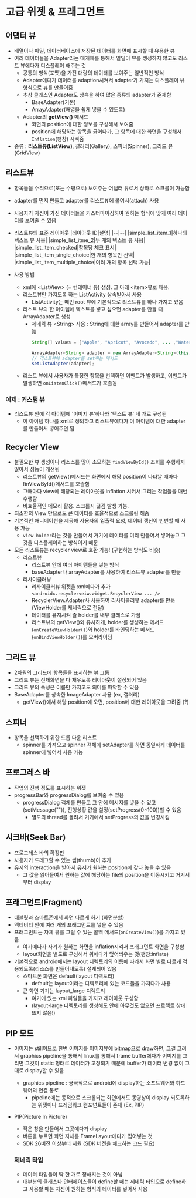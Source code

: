 # 고급 위젯 & 프래그먼트

## 어댑터 뷰

- 배열이나 파일, 데이터베이스에 저장된 데이터를 화면에 표시할 때 유용한 뷰
- 여러 데이터들을 Adapter라는 매개체를 통해서 일일이 뷰를 생성하지 않고도 리스트 뷰에다가 디스플레이 해주는 것
  - 공통의 형식(포맷)을 가진 대량의 데이터를 보여주는 일반적인 방식
  - Adapter에다가 데이터를 adaption시켜서 adapter가 가지는 디스플레이 뷰 형식으로 뷰를 만들어줌
  - 추상 클래스인 Adapter도 상속을 하여 많은 종류의 adapter가 존재함
    - BaseAdapter(기본)
    - ArrayAdapter(배열을 쉽게 넣을 수 있도록)
  - Adapter의 **getView()** 메서드
    - 화면의 position에 대한 정보를 구성해서 보여줌
    - position에 해당하는 항목을 긁어다가, 그 항목에 대한 화면을 구성해서 `Inflation`(팽창) 시켜줌 
- 종류 : **리스트뷰(ListView)**, 갤러리(Gallery), 스피너(Spinner), 그리드 뷰(GridView)

## 리스트뷰

- 항목들을 수직으로(또는 수평으로) 보여주는 어댑터 뷰로서 상하로 스크롤이 가능함
- adapter를 먼저 만들고 adapter를 리스트뷰에 붙여서(attach) 사용
- 사용자가 자신이 가진 데이터들을 커스터마이징하여 원하는 형식에 맞게 여러 데이터를 보여줄 수 있음

- 리스트뷰의 표준 레이아웃
  |레이아웃 ID|설명|
  |--|--|
  |simple_list_item_1|하나의 텍스트 뷰 사용|
  |simple_list_itme_2|두 개의 텍스트 뷰 사용|
  |simple_list_item_checked|항목당 체크 표시|
  |simple_list_item_single_choice|한 개의 항목만 선택|
  |simple_list_item_multiple_choice|여러 개의 항목 선택 가능|

- 사용 방법
  - xml에 \<ListView> (= 컨테이너 뷰) 생성. 그 아래 \<item>뷰로 채움.
  - 리스트뷰만 가지도록 하는 ListActivity 상속받아서 사용
    - ListActivity는 메인 root 뷰에 기본적으로 리스트뷰를 하나 가지고 있음
  - 리스트 뷰의 한 아이템에 텍스트를 넣고 싶으면 adapter를 만들 때 ArrayAdapter로 생성
    - 제네릭 뷰 \<String> 사용 : String에 대한 array를 만들어서 adapter를 만듦
      ```java
      String[] values = {"Apple", "Apricot", "Avocado", ... ,"Watermelon"};

      ArrayAdapter<String> adapter = new ArrayAdapter<String>(this, android.R.layout.simple_list_item_1, values);
      // 리스트뷰에 adapter를 set하는 메서드
      setListAdapter(adapter);
      ```
  - 리스트 뷰에서 사용자가 특정한 항목을 선택하면 이벤트가 발생하고, 이벤트가 발생하면 `onListenClick()`메서드가 호출됨

### 예제 : 커스텀 뷰

- 리스트뷰 안에 각 아이템에 '이미지 뷰'하나와 '텍스트 뷰' 네 개로 구성됨
  - 이 아이템 하나를 xml로 정의하고 리스트뷰에다가 이 아이템에 대한 adapter를 만들어서 넣어주면 됨

## Recycler View

- 불필요한 뷰 생성이나 리소스를 많이 소모하는 `findViewById()` 조회를 수행하지 않아서 성능이 개선됨
  - 리스트뷰의 getView()메서드는 화면에서 해당 position이 나타날 때마다 finViewById()메서드를 호출함
  - 그때마다 view에 해당되는 레이아웃을 inflation 시켜서 그리는 작업들을 매번 수행함
  - 비효율적인 메모리 활용. 스크롤시 끊김 발생 가능.
- 최소한의 View 만으로도 큰 데이터를 효율적으로 스크롤링 해줌
- 기본적인 애니메이션을 제공해 사용자의 입출력 요청, 데이터 갱신이 빈번할 때 사용 가능
  - `view holder`라는 것을 만들어서 거기에 데이터를 미리 만들어서 넣어놓고 그것을 디스플레이하는 방식이기 때문
- 모든 리스트뷰는 recycler view로 호환 가능! (구현하는 방식도 비슷)
  - 리스트뷰
    - 리스트뷰 안에 여러 아이템들을 넣는 방식
    - baseAdapter나 arrayAdapter를 사용하여 리스트뷰 adapter를 만듦
  - 리사이클러뷰
    - 리사이클러뷰 위젯을 xml에다가 추가
      `<androidx.recyclerveiw.widget.RecyclerView ... />`
    - RecyclerView.Adapter사 사용하여 리사이클러뷰 adapter를 만듦(ViewHolder를 제네릭으로 전달)
    - 데이터를 유지시켜 줄 holder를 내부 클래스로 가짐
    - 리스트뷰의 getView()와 유사하게, holder를 생성하는 메서드(`onCreateViewHolder()`)와 holder를 바인딩하는 메서드(`onBindViewHolder()`)를 오버라이딩


## 그리드 뷰

- 2차원의 그리드에 항목들을 표시하는 뷰 그룹
- 그리드 뷰는 전체화면을 다 채우도록 레이아웃이 설정되어 있음
- 그리드 뷰의 속성은 이름만 가지고도 의미를 파악할 수 있음
- BaseAdapter를 상속한 ImageAdapter 사용 (ex, 갤러리)
  - getView()에서 해당 position에 오면, position에 대한 레이아웃을 그려줌 (?)

## 스피너

- 항목을 선택하기 위한 드롭 다운 리스트
  - spinner를 가져오고 spinner 객체에 setAdapter를 하면 동일하게 데이터를 spinner에 넣어서 사용 가능

## 프로그레스 바

- 작업의 진행 정도를 표시하는 위젯
- progressBar와 progressDialog를 보여줄 수 있음
  - progressDialog 객체를 만들고 그 안에 메시지를 넣을 수 있고(setMessage("")), 진행상황 값을 설정(setProgress(0~100))할 수 있음
    - 별도의 thread를 돌려서 거기에서 setProgress의 값을 변경시킴

## 시크바(Seek Bar)

- 프로그레스 바의 확장판
- 사용자가 드래그할 수 있는 썸(thumb)이 추가
- 유저의 interaction을 받아서 유저가 원하는 position에 갖다 놓을 수 있음
  - 그 값을 읽어들여서 원하는 값에 해당하는 file의 position을 이동시키고 거기서부터 display

## 프래그먼트(Fragment)

- 태블릿과 스마트폰에서 화면 다르게 하기 (화면분할)
- 액티비티 안에 여러 개의 프래그먼트를 넣을 수 있음
- 프래그먼트는 자체 뷰를 그릴 수 있는 콜백 메서드(`onCreateView()`)를 가지고 있음
  - 여기에다가 자기가 원하는 화면을 inflation시켜서 프래그먼트 화면을 구성함
  - layout화면을 별도로 구성해서 위에다가 덮어씌우는 것(팽창:inflate)
- 기본적으로 android에서는 layout 디렉토리의 이름에 따라서 화면 별로 다르게 적용되도록(리소스를 만들어내도록) 설계되어 있음
  - 스마트폰 화면은 default(layout 디렉토리)
    - default는 layout이라는 디렉토리에 있는 코드들을 가져다가 사용
  - 큰 화면 기기는 layout_large 디렉토리
    - 여기에 있는 xml 파일들을 가지고 레이아웃 구성함
    - (layout-large 디렉토리를 생성해도 안에 아무것도 없으면 프로젝트 창에 뜨지 않음!)

## PIP 모드
- 이미지는 still이므로 한번 이미지를 이미지뷰에 bitmap으로 draw하면, 그걸 그려서 graphics pipeline을 통해서 linux를 통해서 frame buffer에다가 이미지를 그리면 그것이 static 형태로 데이터가 고정되기 때문에 buffer가 데이터 변경 없이 그대로 display할 수 있음
  - graphics pipeline : 궁극적으로 android에 display하는 소프트웨어와 하드웨어의 연결 통로
    - pipeline에는 동적으로 스크롤되는 화면에서도 동영상이 display 되도록하는 위젯이나 프레임워크 컴포넌트들이 존재 (Ex, PIP)

- PIP(Picture In Picture)
  - 작은 창을 만들어서 그곳에다가 display
  - 버튼을 누르면 화면 자체를 FrameLayout에다가  집어넣는 것
  - SDK 26버전 이상부터 지원 (SDK 버전을 체크하는 코드 필요)


  ### 제네릭 타입
  
  - 데이터 타입들이 딱 한 개로 정해지는 것이 아님
  - 대부분의 클래스나 인터페이스들이 define할 때는 제네릭 타입으로 define하고 사용할 때는 자신이 원하는 형식의 데이터를 넣어서 사용